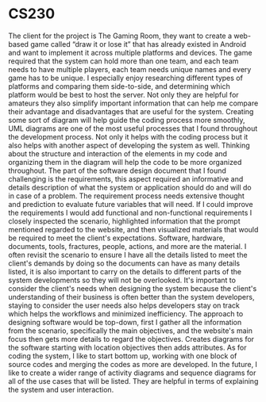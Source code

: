 # CS230

The client for the project is The Gaming Room, they want to create a web-based game called “draw it or lose it” that has already existed in Android and want to implement it across multiple platforms and devices. The game required that the system can hold more than one team, and each team needs to have multiple players, each team needs unique names and every game has to be unique.
I especially enjoy researching different types of platforms and comparing them side-to-side, and determining which platform would be best to host the server. Not only they are helpful for amateurs they also simplify important information that can help me compare their advantage and disadvantages that are useful for the system. 
Creating some sort of diagram will help guide the coding process more smoothly, UML diagrams are one of the most useful processes that I found throughout the development process. Not only it helps with the coding process but it also helps with another aspect of developing the system as well. Thinking about the structure and interaction of the elements in my code and organizing them in the diagram will help the code to be more organized throughout. 
The part of the software design document that I found challenging is the requirements, this aspect required an informative and details description of what the system or application should do and will do in case of a problem. The requirement process needs extensive thought and prediction to evaluate future variables that will need. If I could improve the requirements I would add functional and non-functional requirements 
I closely inspected the scenario, highlighted information that the prompt mentioned regarded to the website, and then visualized materials that would be required to meet the client's expectations. Software, hardware, documents, tools, fractures, people, actions, and more are the material. I often revisit the scenario to ensure I have all the details listed to meet the client's demands by doing so the documents can have as many details listed, it is also important to carry on the details to different parts of the system developments so they will not be overlooked. It's important to consider the client's needs when designing the system because the client's understanding of their business is often better than the system developers, staying to consider the user needs also helps developers stay on track which helps the workflows and minimized inefficiency. 
The approach to designing software would be top-down, first I gather all the information from the scenario, specifically the main objectives, and the website's main focus then gets more details to regard the objectives. Creates diagrams for the software starting with location objectives then adds attributes. As for coding the system, I like to start bottom up, working with one block of source codes and merging the codes as more are developed. In the future, I like to create a wider range of activity diagrams and sequence diagrams for all of the use cases that will be listed. They are helpful in terms of explaining the system and user interaction.
